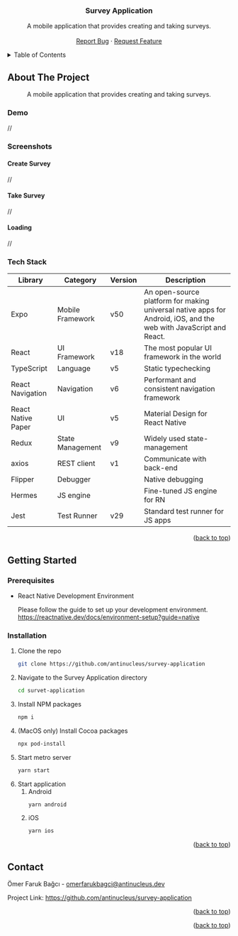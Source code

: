 <div align="center">
  <a name="title"></a>
  <h3 align="center">Survey Application</h3>
  
  <p align="center">
    A mobile application that provides creating and taking surveys.
    <br />
    <br />
    <a href="https://github.com/chsdwn/survey-application/issues">Report Bug</a>
    ·
    <a href="https://github.com/chsdwn/survey-application//issues">Request Feature</a>
  </p>
</div>

<details>
  <summary>Table of Contents</summary>
  <ol>
    <li>
      <a href="#about-the-project">About The Project</a>
      <ul>
        <li><a href="#tech-stack">Tech Stack</a></li>
      </ul>
    </li>
    <li>
      <a href="#getting-started">Getting Started</a>
      <ul>
        <li><a href="#prerequisites">Prerequisites</a></li>
        <li><a href="#installation">Installation</a></li>
      </ul>
    </li>
    <li><a href="#contact">Contact</a></li>
  </ol>
</details>

## About The Project

<p align="center">A mobile application that provides creating and taking surveys.</p>

### Demo

//

### Screenshots

#### Create Survey

//

#### Take Survey

//

#### Loading

//

### Tech Stack

| Library            | Category         | Version | Description                                                                                                       |
| ------------------ | ---------------- | ------- | ----------------------------------------------------------------------------------------------------------------- |
| Expo               | Mobile Framework | v50     | An open-source platform for making universal native apps for Android, iOS, and the web with JavaScript and React. |
| React              | UI Framework     | v18     | The most popular UI framework in the world                                                                        |
| TypeScript         | Language         | v5      | Static typechecking                                                                                               |
| React Navigation   | Navigation       | v6      | Performant and consistent navigation framework                                                                    |
| React Native Paper | UI               | v5      | Material Design for React Native                                                                                  |
| Redux              | State Management | v9      | Widely used state-management                                                                                      |
| axios              | REST client      | v1      | Communicate with back-end                                                                                         |
| Flipper            | Debugger         |         | Native debugging                                                                                                  |
| Hermes             | JS engine        |         | Fine-tuned JS engine for RN                                                                                       |
| Jest               | Test Runner      | v29     | Standard test runner for JS apps                                                                                  |

<p align="right">(<a href="#title">back to top</a>)</p>

## Getting Started

### Prerequisites

- React Native Development Environment

  Please follow the guide to set up your development environment. https://reactnative.dev/docs/environment-setup?guide=native

### Installation

1. Clone the repo
   ```sh
   git clone https://github.com/antinucleus/survey-application
   ```
1. Navigate to the Survey Application directory
   ```sh
   cd survet-application
   ```
1. Install NPM packages
   ```sh
   npm i
   ```
1. (MacOS only) Install Cocoa packages
   ```sh
   npx pod-install
   ```
1. Start metro server
   ```js
   yarn start
   ```
1. Start application
   1. Android
      ```sh
      yarn android
      ```
   1. iOS
      ```sh
      yarn ios
      ```

<p align="right">(<a href="#title">back to top</a>)</p>

## Contact

Ömer Faruk Bağcı - omerfarukbagci@antinucleus.dev

Project Link: https://github.com/antinucleus/survey-application

<p align="right">(<a href="#title">back to top</a>)</p>

<p align="right">(<a href="#title">back to top</a>)</p>
